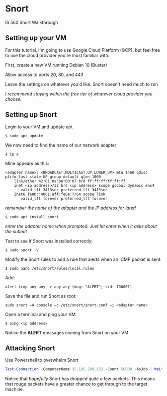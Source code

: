 # Snort
IS 560 Snort Walkthrough

## Setting up your VM

For this tutorial, I'm going to use Google Cloud Platform (GCP), but feel free to use the cloud provider you're most familiar with. 

First, create a new VM running Debian 10 (Buster)

Allow access to ports 20, 80, and 443

Leave the settings on whatever you'd like. Snort doesn't need much to run 

*I recommend staying within the free tier of whatever cloud provider you choose.* 

## Setting up Snort

Login to your VM and update apt

```shell
$ sudo apt update
```

We now need to find the name of our network adapter

```shell
$ ip a
```

Mine appears as this:

```shell
<adapter name>: <BROADCAST,MULTICAST,UP,LOWER_UP> mtu 1460 qdisc pfifo_fast state UP group default qlen 1000
    link/ether 42:01:0a:8a:00:07 brd ff:ff:ff:ff:ff:ff
    inet <ip address>/32 brd <ip address> scope global dynamic ens4
       valid_lft 3413sec preferred_lft 3413sec
    inet6 fe80::4001:aff:fe8a:7/64 scope link 
       valid_lft forever preferred_lft forever
```

*remember the name of the adapter and the IP address for later!*

```shell
$ sudo apt install snort
```

*enter the adapter name when prompted. Just hit enter when it asks about the subnet*

Test to see if Snort was installed correctly:
```shell
$ sudo snort -V
```

Modify the Snort rules to add a rule that alerts when an ICMP packet is sent:

```shell
$ sudo nano /etc/snort/rules/local.rules
```

Add: 

```shell
alert icmp any any -> any any (msg: "ALERT"; sid: 100001)
```

Save the file and run Snort as root:

```shell
sudo snort –A console –c /etc/snort/snort.conf –i <adapter name>
```

Open a terminal and ping your VM:

```shell
$ ping <ip address>
```

Notice the **ALERT** messages coming from Snort on your VM

## Attacking Snort

Use Powershell to overwhelm Snort

```powershell
Test-Connection -ComputerName 35.185.208.132 -Count 50000 -AsJob | Wait-Job | Receive-Job
```

Notice that *hopefully* Snort has dropped quite a few packets. This means that rouge packets have a greater chance to get through to the target machine.
